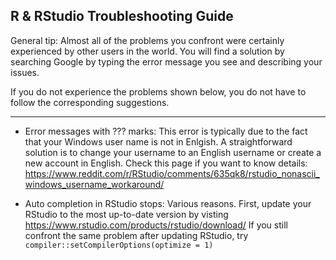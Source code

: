 ## R & RStudio Troubleshooting Guide

General tip: Almost all of the problems you confront were certainly experienced by other users in the world. You will find a solution by searching Google by typing the error message you see and describing your issues.

If you do not experience the problems shown below, you do not have to follow the corresponding suggestions.

---

* Error messages with ??? marks: This error is typically due to the fact that your Windows user name is not in Enlgish. A straightforward solution is to change your username to an English username or create a new account in English. Check this page if you want to know details: https://www.reddit.com/r/RStudio/comments/635qk8/rstudio_nonascii_windows_username_workaround/

* Auto completion in RStudio stops: Various reasons. First, update your RStudio to the most up-to-date version by visting https://www.rstudio.com/products/rstudio/download/ If you still confront the same problem after updating RStudio, try `compiler::setCompilerOptions(optimize = 1)`
